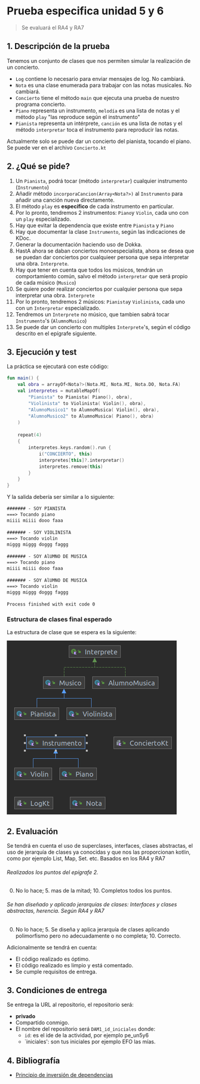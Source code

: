 # Prueba especifica unidad 5 y 6

> Se evaluará el RA4 y RA7

## 1. Descripción de la prueba

Tenemos un conjunto de clases que nos permiten simular la realización de un concierto.
- `Log` contiene lo necesario para enviar mensajes de log. No cambiará.
- `Nota` es una clase enumerada para trabajar con las notas musicales. No cambiará.
- `Concierto` tiene el método `main` que ejecuta una prueba de nuestro programa concierto. 
- `Piano` representa un instrumento, `melodía` es una lista de notas y el método `play` "las reproduce según el instrumento"
- `Pianista` representa un intérprete, `canción` es una lista de notas y el método `interpretar` toca el instrumento para reproducir las notas.

Actualmente solo se puede dar un concierto del pianista, tocando el piano. Se puede ver en el archivo `Concierto.kt`



## 2. ¿Qué se pide?

1. Un `Pianista`, podrá tocar (método `interpretar`) cualquier instrumento (`Instrumento`)
2. Añadir método `incorporaCancion(Array<Nota?>)` al `Instrumento` para añadir una canción nueva directamente.
3. El método `play` es **específico** de cada instrumento en particular.
5. Por lo pronto, tendremos 2 instrumentos: `Piano`y `Violin`, cada uno con un `play` especializado.
6. Hay que evitar la dependencia que existe entre `Pianista` y `Piano`
7. Hay que documentar la clase `Instrumento`, según las indicaciones de KDoc.
8. Generar la documentación haciendo uso de Dokka.
9. HastA ahora se daban conciertos monoespecialista, ahora se desea que se puedan dar conciertos por cualquieer persona que sepa interpretar una obra. `Interprete`.
10. Hay que tener en cuenta que todos los músicos, tendrán un comportamiento común, salvo el método `interpretar`  que será propio de cada músico (`Musico`)
11. Se quiere poder realizar conciertos por cualquier persona que sepa interpretar una obra. `Interprete`
12. Por lo pronto, tendremos 2 músicos: `Pianista`y `Violinista`, cada uno con un `Interpretar` especializado.
13. Tendremos un `Interprete` no músico, que tambien sabrá tocar `Instrumento`'s (`AlumnoMusico`)
14. Se puede dar un concierto con multiples `Interprete`'s, según el código descrito en el epígrafe siguiente.

## 3. Ejecución y test
La práctica se ejecutará con este código:
```kotlin
fun main() {
    val obra = arrayOf<Nota?>(Nota.MI, Nota.MI, Nota.DO, Nota.FA)
    val interpretes = mutableMapOf(
        "Pianista" to Pianista( Piano(), obra),
        "Violinista" to Violinista( Violin(), obra),
        "AlumnoMusico1" to AlumnoMusica( Violin(), obra),
        "AlumnoMusico2" to AlumnoMusica( Piano(), obra)
    )

    repeat(4)
    {
        interpretes.keys.random().run {
            i("CONCIERTO", this)
            interpretes[this]?.interpretar()
            interpretes.remove(this)
        }
    }
}

```
Y la salida debería ser similar a lo siguiente:
```
####### - SOY PIANISTA
===> Tocando piano
miiii miiii dooo faaa 

####### - SOY VIOLINISTA
===> Tocando violin
miggg miggg doggg faggg 

####### - SOY AlUMNO DE MUSICA
===> Tocando piano
miiii miiii dooo faaa 

####### - SOY AlUMNO DE MUSICA
===> Tocando violin
miggg miggg doggg faggg 

Process finished with exit code 0

```
### Estructura de clases final esperado

La estructura de clase que se espera es la siguiente:

  ![](./../resources/un5y6/uml.png)

## 2. Evaluación

Se tendrá en cuenta el uso de superclases, interfaces, clases abstractas, el uso de jerarquía de clases ya conocidas y que nos las proporcionan kotlin, como por ejemplo List, Map, Set. etc.
Basados en los RA4 y RA7

###### Realizados los puntos del epígrafe 2.
0. No lo hace; 5. mas de la mitad; 10. Completos todos los puntos.
###### Se han diseñado y aplicado jerarquías de clases: Interfaces y clases abstractas, herencia. Según RA4 y RA7
0. No lo hace; 5. Se diseña y aplica jerarquía de clases aplicando polimorfismo pero no adecuadamente o no completa; 10. Correcto.


Adicionalmente se tendrá en cuenta:
- El código realizado es óptimo.
- El código realizado es limpio y está comentado.
- Se cumple requisitos de entrega.

## 3. Condiciones de entrega

Se entrega la URL al repositorio, el repositorio será:

- **privado**
- Compartido conmigo.
- El nombre del repositorio será `DAM1_id_iniciales` donde:
    - `id`: es el ide de la actividad, por ejemplo pe_un5y6
    - `iniciales': son tus iniciales por ejemplo EFO las mías.

## 4. Bibliografía

- [Principio de inversión de dependencias](https://github.com/revilofe/IESRA-DAM-Prog/blob/master/ejercicios/src/main/kotlin/un6/dip/dip.md)
